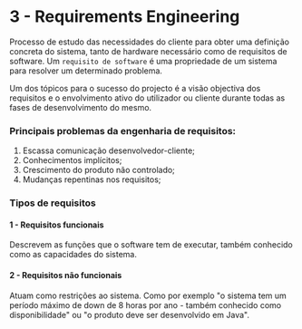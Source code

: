 # 3 - Requirements Engineering

Processo de estudo das necessidades do cliente para obter uma definição concreta do sistema, tanto de hardware necessário como de requisitos de software. Um `requisito de software` é uma propriedade de um sistema para resolver um determinado problema. <br>

Um dos tópicos para o sucesso do projecto é a visão objectiva dos requisitos e o envolvimento ativo do utilizador ou cliente durante todas as fases de desenvolvimento do mesmo.

### Principais problemas da engenharia de requisitos:

1. Escassa comunicação desenvolvedor-cliente;
2. Conhecimentos implícitos;
3. Crescimento do produto não controlado;
4. Mudanças repentinas nos requisitos;

### Tipos de requisitos

#### 1 - Requisitos funcionais

Descrevem as funções que o software tem de executar, também conhecido como as capacidades do sistema.

#### 2 - Requisitos não funcionais

Atuam como restrições ao sistema. Como por exemplo "o sistema tem um período máximo de down de 8 horas por ano - também conhecido como disponibilidade" ou "o produto deve ser desenvolvido em Java".

